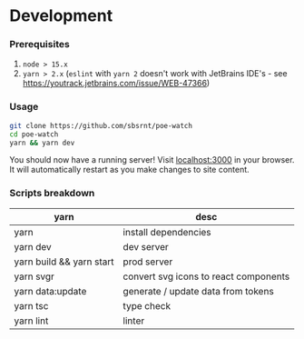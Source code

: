 # Development

### Prerequisites
1. `node > 15.x`
2. `yarn > 2.x` (`eslint` with `yarn 2` doesn't work with JetBrains IDE's - see https://youtrack.jetbrains.com/issue/WEB-47366)

### Usage
```bash
git clone https://github.com/sbsrnt/poe-watch
cd poe-watch
yarn && yarn dev
```
You should now have a running server! Visit [localhost:3000](localhost:3000) in your browser. It will automatically restart as you make changes to site content.

### Scripts breakdown
| yarn                     | desc                                  |
| ------------------------ | ------------------------------------- |
| yarn                     | install dependencies                  |
| yarn dev                 | dev server                            |
| yarn build && yarn start | prod server                           |
| yarn svgr                | convert svg icons to react components |
| yarn data:update         | generate / update data from tokens    |
| yarn tsc                 | type check                            |
| yarn lint                | linter                                |